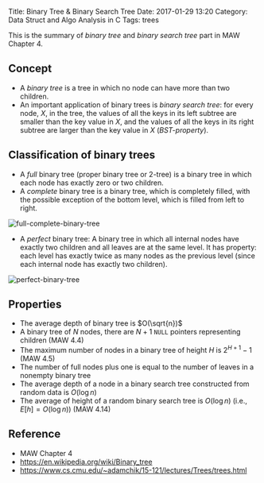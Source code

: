 Title: Binary Tree & Binary Search Tree
Date: 2017-01-29 13:20
Category: Data Struct and Algo Analysis in C
Tags: trees

This is the summary of *binary tree* and *binary search tree* part in MAW Chapter 4.

## Concept

- A *binary tree* is a tree in which no node can have more than two children. 
- An important application of binary trees is *binary search tree*: for every node,
  $X$, in the tree, the values of all the keys in its left subtree are smaller than
  the key value in $X$, and the values of all the keys in its right subtree are larger
  than the key value in $X$ (*BST-property*).

## Classification of binary trees

- A *full* binary tree (proper binary tree or 2-tree) is a binary tree in which each node
  has exactly zero or two children.
- A *complete* binary tree is a binary tree, which is completely filled, with the possible
  exception of the bottom level, which is filled from left to right.

![full-complete-binary-tree]({filename}/images/full-complete-binary-tree.PNG)

- A *perfect* binary tree: A binary tree in which all internal nodes have exactly two children 
  and all leaves are at the same level. It has property: each level has exactly twice as many 
  nodes as the previous level (since each internal node has exactly two children).

![perfect-binary-tree]({filename}/images/perfect-binary-tree.png)

## Properties

- The average depth of binary tree is $O(\sqrt{n})$
- A binary tree of $N$ nodes, there are $N+1$ `NULL` pointers representing children (MAW 4.4)
- The maximum number of nodes in a binary tree of height $H$ is $2^{H+1}-1$ (MAW 4.5)
- The number of full nodes plus one is equal to the number of leaves in a nonempty binary tree
- The average depth of a node in a binary search tree constructed from random data is $O(\log n)$
- The average of height of a random binary search tree is $O(\log n)$ (i.e., $E[h] = O(\log n)$) (MAW 4.14)

## Reference

- MAW Chapter 4
- https://en.wikipedia.org/wiki/Binary_tree
- https://www.cs.cmu.edu/~adamchik/15-121/lectures/Trees/trees.html
